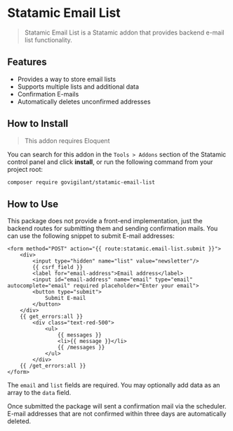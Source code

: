 # Statamic Email List

> Statamic Email List is a Statamic addon that provides backend e-mail list functionality.

## Features

- Provides a way to store email lists
- Supports multiple lists and additional data
- Confirmation E-mails
- Automatically deletes unconfirmed addresses

## How to Install

> This addon requires Eloquent

You can search for this addon in the `Tools > Addons` section of the Statamic control panel and click **install**, or run the following command from your project root:

``` bash
composer require govigilant/statamic-email-list
```

## How to Use

This package does not provide a front-end implementation, just the backend routes for submitting them and sending confirmation mails.
You can use the following snippet to submit E-mail addresses:

```antlers
<form method="POST" action="{{ route:statamic.email-list.submit }}">
    <div>
        <input type="hidden" name="list" value="newsletter"/>
        {{ csrf_field }}
        <label for="email-address">Email address</label>
        <input id="email-address" name="email" type="email" autocomplete="email" required placeholder="Enter your email">
        <button type="submit">
            Submit E-mail
        </button>
    </div>
    {{ get_errors:all }}
        <div class="text-red-500">
            <ul>
                {{ messages }}
                <li>{{ message }}</li>
                {{ /messages }}
            </ul>
        </div>
    {{ /get_errors:all }}
</form>
```

The `email` and `list` fields are required. You may optionally add data as an array to the `data` field.

Once submitted the package will sent a confirmation mail via the scheduler.
E-mail addresses that are not confirmed within three days are automatically deleted.
